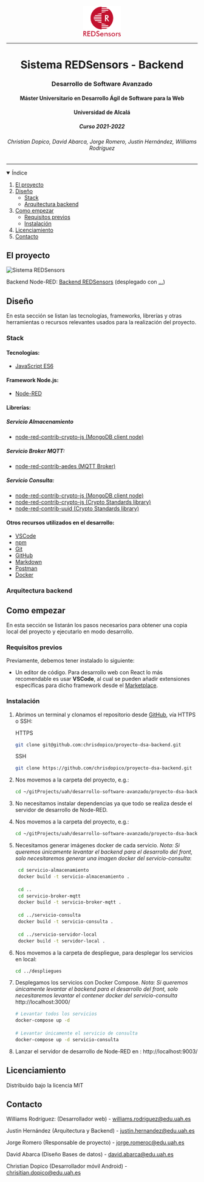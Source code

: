 <p align="center">
<img src="./docs/assets/images/REDSensors_logo_1_sin_fondo.png" width="100">
</p>
<hr>
<h1 align="center">Sistema REDSensors - Backend</h1>
<h3 align="center">Desarrollo de Software Avanzado</h3>
<h4 align="center">Máster Universitario en Desarrollo Ágil de Software para la Web</h4>
<h4 align="center">Universidad de Alcalá</h4>
<h5 align="center">Curso 2021-2022</h5>
<h6 align="center" style="font-style: italic">Christian Dopico, David Abarca, Jorge Romero, Justin Hernández, Williams Rodríguez</h6>
<hr>

<!-- ÍNDICE -->

<details open="open">
	<summary>Índice</summary>
	<ol>
		<li>
			<a href="#about-the-project">El proyecto</a>
		</li>
        <li>
			<a href="#about-the-project">Diseño</a>
			<ul>
                <li><a href="#built-with">Stack</a></li>
				<li><a href="#built-with">Arquitectura backend</a></li>
			</ul>
		</li>
		<li>
			<a href="#getting-started">Como empezar</a>
			<ul>
				<li><a href="#prerequisites">Requisitos previos</a></li>
				<li><a href="#installation">Instalación</a></li>
			</ul>
		</li>
		<li><a href="#license">Licenciamiento</a></li>
		<li><a href="#contact">Contacto</a></li>
	</ol>
</details>

<!-- EL RPOYECTO -->

## El proyecto

![Sistema REDSensors](./docs/assets/images/*.png)

Backend Node-RED: [Backend REDSensors](https://uah-frameworks-frontend-trabajo-final-vue-giodimagio.vercel.app/) (desplegado con [...]())

<!-- DISEÑO -->
## Diseño

En esta sección se listan las tecnologías, frameworks, librerías y otras herramientas o recursos relevantes usados para la realización del proyecto.

### Stack

#### Tecnologías:

* [JavaScript ES6](https://262.ecma-international.org/6.0/)

#### Framework Node.js:

* [Node-RED](https://nodered.org/)

#### Librerías:

##### Servicio Almacenamiento
* [node-red-contrib-crypto-js (MongoDB client node)](https://flows.nodered.org/node/node-red-contrib-mongodb4)

##### Servicio Broker MQTT:
* [node-red-contrib-aedes (MQTT Broker)](https://flows.nodered.org/node/node-red-contrib-aedes)

##### Servicio Consulta:
* [node-red-contrib-crypto-js (MongoDB client node)](https://flows.nodered.org/node/node-red-contrib-mongodb4)
* [node-red-contrib-crypto-js (Crypto Standards library)](https://flows.nodered.org/node/node-red-contrib-crypto-js)
* [node-red-contrib-uuid (Crypto Standards library)](https://flows.nodered.org/node/node-red-contrib-uuid)

#### Otros recursos utilizados en el desarrollo:

* [VSCode](https://code.visualstudio.com/)
* [npm](https://www.npmjs.com/)
* [Git](http://git-scm.com/)
* [GitHub](https://github.com/)
* [Markdown](https://www.markdownguide.org/basic-syntax/)
* [Postman](https://www.postman.com/)
* [Docker](https://www.docker.com/)

### Arquitectura backend

<!-- COMO EMPEZAR -->

## Como empezar

En esta sección se listarán los pasos necesarios para obtener una copia local del proyecto y ejecutarlo en modo desarrollo.

### Requisitos previos

Previamente, debemos tener instalado lo siguiente:

* Un editor de código. Para desarrollo web con React lo más recomendable es usar **VSCode**, al cual se pueden añadir extensiones específicas para dicho framework desde el [Marketplace](https://marketplace.visualstudio.com/search?term=react&target=VSCode&category=All%20categories&sortBy=Relevance).

### Instalación

1. Abrimos un terminal y clonamos el repositorio desde [GitHub](https://github.com/chrisdopico/proyecto-dsa-backend), vía HTTPS o SSH:

    HTTPS
   ```sh
   git clone git@github.com:chrisdopico/proyecto-dsa-backend.git
   ```
 	SSH
   ```sh
   git clone https://github.com/chrisdopico/proyecto-dsa-backend.git
   ```
2. Nos movemos a la carpeta del proyecto, e.g.:
   ```sh
   cd ~/gitProjects/uah/desarrollo-software-avanzado/proyecto-dsa-backend
   ```
3. No necesitamos instalar dependencias ya que todo se realiza desde el servidor de desarrollo de Node-RED. 
4. Nos movemos a la carpeta del proyecto, e.g.:
   ```sh
   cd ~/gitProjects/uah/desarrollo-software-avanzado/proyecto-dsa-backend
   ```
5. Necesitamos generar imágenes docker de cada servicio. _Nota: Si queremos únicamente levantar el backend para el desarrollo del front, solo necesitaremos generar una imagen docker del servicio-consulta_:
   ```sh
    cd servicio-almacenamiento
    docker build -t servicio-almacenamiento .

    cd ..
    cd servicio-broker-mqtt
    docker build -t servicio-broker-mqtt .

    cd ../servicio-consulta
    docker build -t servicio-consulta .

    cd ../servicio-servidor-local
    docker build -t servidor-local .
   ```
6. Nos movemos a la carpeta de despliegue, para desplegar los servicios en local:
   ```sh
   cd ../despliegues
   ```
7. Desplegamos los servicios con Docker Compose. _Nota: Si queremos únicamente levantar el backend para el desarrollo del front, solo necesitaremos levantar el contener docker del servicio-consulta_ http://localhost:3000/
   ```sh
   # Levantar todos los servicios
   docker-compose up -d

   # Levantar únicamente el servicio de consulta
   docker-compose up -d servicio-consulta
   ```

8. Lanzar el servidor de desarrollo de Node-RED en : http://localhost:9003/

<!-- LICENCIAMIENTO -->

## Licenciamiento

Distribuido bajo la licencia MIT

<!-- CONTACTO -->

## Contacto

Williams Rodríguez: (Desarrollador web) - [williams.rodriguez@edu.uah.es](williams.rodriguez@edu.uah.es)

Justin Hernández (Arquitectura y Backend) - [justin.hernandez@edu.uah.es](justin.hernandez@edu.uah.es)

Jorge Romero (Responsable de proyecto) - [jorge.romeroc@edu.uah.es](mailto:jorge.romeroc@edu.uah.es)

David Abarca (Diseño Bases de datos) - [david.abarca@edu.uah.es](david.abarca@edu.uah.es)

Christian Dopico (Desarrollador móvil Android) - [chrisitian.dopico@edu.uah.es](chrisitian.dopico@edu.uah.es)